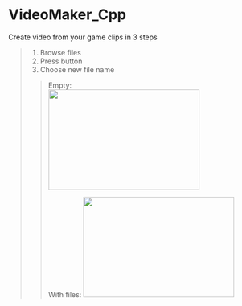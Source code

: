 # VideoMaker_Cpp
Create video from your game clips in 3 steps
>1. Browse files
>2. Press <OK> button
>3. Choose new file name
>>Empty:  
>><img src="https://media.discordapp.net/attachments/889867107846750281/889867219016773673/unknown.png" width="300" height="200">
>>
>>
>>
>>With files:
>><img src="https://cdn.discordapp.com/attachments/889867107846750281/889869563464912916/unknown.png" width="300" height="200">

